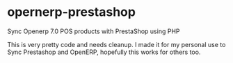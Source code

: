 opernerp-prestashop
===================

Sync Openerp 7.0 POS products with PrestaShop using PHP

This is very pretty code and needs cleanup. 
I made it for my personal use to Sync Prestashop and OpenERP, hopefully this works for others too.


